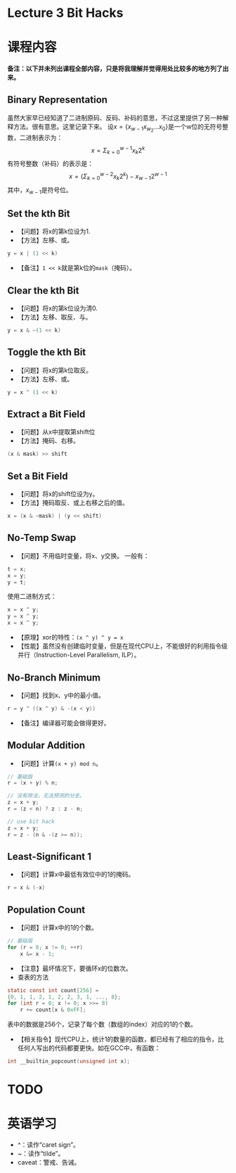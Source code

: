 # Lecture 3 Bit Hacks

# 课程内容
#### 备注：以下并未列出课程全部内容，只是将我理解并觉得用处比较多的地方列了出来。

## Binary Representation
虽然大家早已经知道了二进制原码、反码、补码的意思，不过这里提供了另一种解释方法。很有意思。这里记录下来。
设${x=\{x_{w-1}x_{w_2}...x_0\}}$是一个w位的无符号整数，二进制表示为：
$$
x=\Sigma^{w-1}_{k=0}x_k2^k
$$
有符号整数（补码）的表示是：
$$
x=(\Sigma^{w-2}_{k=0}x_k2^k)-x_{w-1}2^{w-1}
$$
其中，${x_{w-1}}$是符号位。

## Set the kth Bit
- 【问题】将x的第k位设为1.
- 【方法】左移、或。
``` c
y = x | (1 << k)
```
- 【备注】`1 << k`就是第k位的`mask`（掩码）。

## Clear the kth Bit
- 【问题】将x的第k位设为清0.
- 【方法】左移、取反、与。
``` c
y = x & ~(1 << k)
```

## Toggle the kth Bit
- 【问题】将x的第k位取反。
- 【方法】左移、或。
``` c
y = x ^ (1 << k)
```

## Extract a Bit Field
- 【问题】从x中提取第shift位
- 【方法】掩码、右移。
``` c
(x & mask) >> shift
```

## Set a Bit Field
- 【问题】将x的shift位设为y。
- 【方法】掩码取反、或上右移之后的值。
``` c
x = (x & ~mask) | (y << shift)
```

## No-Temp Swap
- 【问题】不用临时变量，将x、y交换。
一般有：
``` c
t = x;
x = y;
y = t;
```
使用二进制方式：
``` c
x = x ^ y;
y = x ^ y;
x = x ^ y;
```
- 【原理】xor的特性：`(x ^ y) ^ y = x`
- 【性能】虽然没有创建临时变量，但是在现代CPU上，不能很好的利用指令级并行（Instruction-Level Parallelism, ILP）。

## No-Branch Minimum
- 【问题】找到x、y中的最小值。
``` c
r = y ^ ((x ^ y) & -(x < y))
```
- 【备注】编译器可能会做得更好。

## Modular Addition
- 【问题】计算`(x + y) mod n`。
``` c
// 基础版
r = (x + y) % n;

// 没有除法，无法预测的分支。
z = x + y;
r = (z < n) ? z : z - n;

// use bit hack
z = x + y;
r = z - (n & -(z >= n));
```

## Least-Significant 1
- 【问题】计算x中最低有效位中的1的掩码。
``` c
r = x & (-x)
```

## Population Count
- 【问题】计算x中的1的个数。
``` c
// 基础版
for (r = 0; x != 0; ++r)
	x &= x - 1;
```
- 【注意】最坏情况下，要循环x的位数次。
- 查表的方法
``` c
static const int count[256] = 
{0, 1, 1, 2, 1, 2, 2, 3, 1, ..., 8};
for (int r = 0; x != 0; x >>= 8)
	r += count[x & 0xFF];
```
表中的数据是256个，记录了每个数（数组的index）对应的1的个数。
- 【相关指令】现代CPU上，统计1的数量的函数，都已经有了相应的指令，比任何人写出的代码都要更快。如在GCC中，有函数：
``` c
int __builtin_popcount(unsigned int x);
```

# TODO

# 英语学习
- \^：读作“caret sign”。
- \~：读作“tilde”。
- caveat：警戒、告诫。